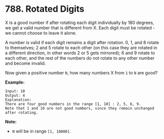 # 788. Rotated Digits

X is a good number if after rotating each digit individually by 180  degrees, we get a valid number that is different from X. Each digit must be rotated - we cannot choose to leave it alone.

A number is valid if each digit remains a digit after rotation. 0, 1, and 8 rotate to themselves; 2 and 5 rotate to each other (on this case  they are rotated in a different direction, in other words 2 or 5 gets  mirrored); 6 and 9 rotate to each other, and the rest of the numbers do  not rotate to any other number and become invalid.

Now given a positive number `N`, how many numbers X from `1` to `N` are good?

**Example:**

```()
Input: 10
Output: 4
Explanation:
There are four good numbers in the range [1, 10] : 2, 5, 6, 9.
Note that 1 and 10 are not good numbers, since they remain unchanged after rotating.
```

**Note:**

- `N` will be in range `[1, 10000]`.
